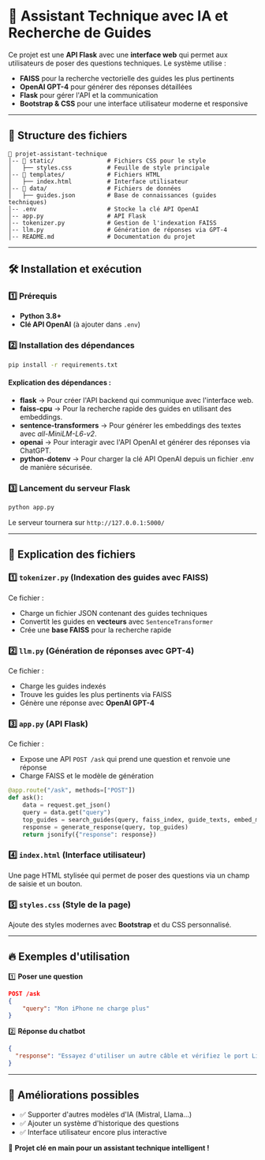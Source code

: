 # 🚀 Assistant Technique avec IA et Recherche de Guides

Ce projet est une **API Flask** avec une **interface web** qui permet aux utilisateurs de poser des questions techniques. Le système utilise :

- **FAISS** pour la recherche vectorielle des guides les plus pertinents
- **OpenAI GPT-4** pour générer des réponses détaillées
- **Flask** pour gérer l'API et la communication
- **Bootstrap & CSS** pour une interface utilisateur moderne et responsive

---

## 📁 Structure des fichiers

```
📂 projet-assistant-technique
│-- 📂 static/               # Fichiers CSS pour le style
│   ├── styles.css          # Feuille de style principale
│-- 📂 templates/            # Fichiers HTML
│   ├── index.html          # Interface utilisateur
│-- 📂 data/                 # Fichiers de données
│   ├── guides.json         # Base de connaissances (guides techniques)
│-- .env                    # Stocke la clé API OpenAI
│-- app.py                  # API Flask
│-- tokenizer.py            # Gestion de l'indexation FAISS
│-- llm.py                  # Génération de réponses via GPT-4
│-- README.md               # Documentation du projet
```

---

## 🛠️ Installation et exécution

### 1️⃣ Prérequis

- **Python 3.8+**
- **Clé API OpenAI** (à ajouter dans `.env`)

### 2️⃣ Installation des dépendances

```bash
pip install -r requirements.txt
```

#### Explication des dépendances :

- **flask** → Pour créer l'API backend qui communique avec l'interface web.
- **faiss-cpu** → Pour la recherche rapide des guides en utilisant des embeddings.
- **sentence-transformers** → Pour générer les embeddings des textes avec _all-MiniLM-L6-v2_.
- **openai** → Pour interagir avec l'API OpenAI et générer des réponses via ChatGPT.
- **python-dotenv** → Pour charger la clé API OpenAI depuis un fichier .env de manière sécurisée.

### 3️⃣ Lancement du serveur Flask

```bash
python app.py
```

Le serveur tournera sur `http://127.0.0.1:5000/`

---

## 📜 Explication des fichiers

### **1️⃣ `tokenizer.py`** (Indexation des guides avec FAISS)

Ce fichier :

- Charge un fichier JSON contenant des guides techniques
- Convertit les guides en **vecteurs** avec `SentenceTransformer`
- Crée une **base FAISS** pour la recherche rapide

### **2️⃣ `llm.py`** (Génération de réponses avec GPT-4)

Ce fichier :

- Charge les guides indexés
- Trouve les guides les plus pertinents via FAISS
- Génère une réponse avec **OpenAI GPT-4**

### **3️⃣ `app.py`** (API Flask)

Ce fichier :

- Expose une API `POST /ask` qui prend une question et renvoie une réponse
- Charge FAISS et le modèle de génération

```python
@app.route("/ask", methods=["POST"])
def ask():
    data = request.get_json()
    query = data.get("query")
    top_guides = search_guides(query, faiss_index, guide_texts, embed_model)
    response = generate_response(query, top_guides)
    return jsonify({"response": response})
```

### **4️⃣ `index.html`** (Interface utilisateur)

Une page HTML stylisée qui permet de poser des questions via un champ de saisie et un bouton.

### **5️⃣ `styles.css`** (Style de la page)

Ajoute des styles modernes avec **Bootstrap** et du CSS personnalisé.

---

## 🔥 Exemples d'utilisation

1️⃣ **Poser une question**

```json
POST /ask
{
    "query": "Mon iPhone ne charge plus"
}
```

2️⃣ **Réponse du chatbot**

```json
{
  "response": "Essayez d'utiliser un autre câble et vérifiez le port Lightning."
}
```

---

## 🎯 Améliorations possibles

- ✅ Supporter d'autres modèles d'IA (Mistral, Llama...)
- ✅ Ajouter un système d'historique des questions
- ✅ Interface utilisateur encore plus interactive

🚀 **Projet clé en main pour un assistant technique intelligent !**
